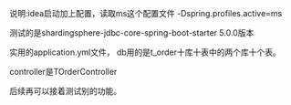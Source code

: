 说明:idea启动加上配置，读取ms这个配置文件 
-Dspring.profiles.active=ms


测试的是shardingsphere-jdbc-core-spring-boot-starter  5.0.0版本


实用的application.yml文件， db用的是t_order十库十表中的两个库十个表。

controller是TOrderController


后续再可以接着测试别的功能。